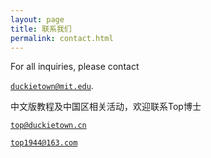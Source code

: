 ```yaml
---
layout: page
title: 联系我们
permalink: contact.html
---
```


For all inquiries, please contact

[`duckietown@mit.edu`](mailto:duckietown@mit.edu).

中文版教程及中国区相关活动，欢迎联系Top博士

[`top@duckietown.cn`](mailto:top@duckietown.cn)

[`top1944@163.com`](mailto:top1944@163.com)

<!--

The currently

Andrea Censi - contact

For all enquiries regarding Duckietown-related activities in Canada,

For all enquiries regarding Duckietown-related activities in Italy,

Duckietown is a distributed project






-->
